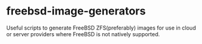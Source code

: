 # freebsd-image-generators
Useful scripts to generate FreeBSD ZFS(preferably) images for use in cloud or server providers where FreeBSD is not natively supported.
